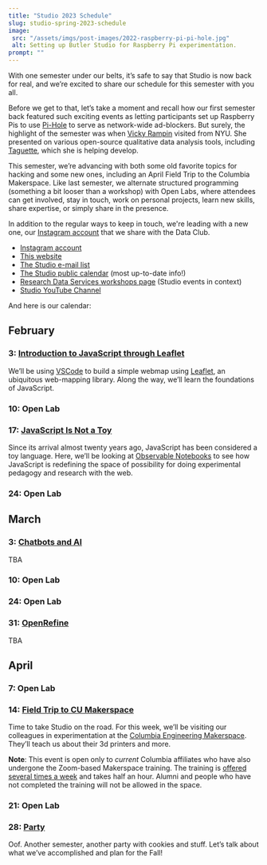 ```yaml
---
title: "Studio 2023 Schedule"
slug: studio-spring-2023-schedule
image:
 src: "/assets/imgs/post-images/2022-raspberry-pi-pi-hole.jpg"
 alt: Setting up Butler Studio for Raspberry Pi experimentation.
prompt: ""
---
```


With one semester under our belts, it’s safe to say that Studio is now back for real, 
and we’re excited to share our schedule for this semester with you all. 

Before we get to that, let’s take a moment and recall how our first semester back featured such exciting events as letting participants set up Raspberry Pis to use 
[Pi-Hole](https://pi-hole.net/) to serve as network-wide ad-blockers. 
But surely, 
the highlight of the semester was when [Vicky Rampin](https://vicky.rampin.org/) visited from NYU.
She presented on various open-source qualitative data analysis tools, including 
[Taguette](http://taguette.org), which she is helping develop.

This semester, we’re advancing with both some old favorite topics for hacking and some new ones, 
including an April Field Trip to the Columbia Makerspace. 
Like last semester, we alternate structured programming (something a bit looser than a workshop) 
with Open Labs, 
where attendees can get involved, stay in touch, work on personal projects, learn new skills, 
share expertise, or simply share in the presence.

In addition to the regular ways to keep in touch, we're leading with a new one, 
our [Instagram account](https://instagram.com/columbialibdata) that we share with the Data Club.

* [Instagram account](https://instagram.com/columbialibdata)
* [This website](https://studio.cul.columbia.edu) 
* [The Studio e-mail list](https://tinyurl.com/cul-studio-mailing-list)
* [The Studio public calendar](https://tinyurl.com/cul-studio-calendar) (most up-to-date info!)
* [Research Data Services workshops page](https://library.columbia.edu/services/research-data-services/events.html) (Studio events in context)
* [Studio YouTube Channel](https://www.youtube.com/@cul-studio)

And here is our calendar:

## February

### 3: [Introduction to JavaScript through Leaflet](https://events.columbia.edu/go/studio_js_with_leaflet)

We’ll be using [VSCode](https://code.visualstudio.com/) to build a simple webmap using 
[Leaflet](https://leafletjs.com), an ubiquitous web-mapping library. 
Along the way, we’ll learn the foundations of JavaScript.

### 10: Open Lab

### 17: [JavaScript Is Not a Toy](https://events.columbia.edu/go/studio_js_is_not_a_toy)

Since its arrival almost twenty years ago, JavaScript has been considered a toy language. 
Here, we’ll be looking at [Observable Notebooks](https://observablehq.com) to see how JavaScript 
is redefining the space of possibility for doing experimental pedagogy and research with the web.

### 24: Open Lab

## March

### 3: [Chatbots and AI](https://events.columbia.edu/go/studio_chatbots_and_ai)

TBA

### 10: Open Lab

### 24: Open Lab

### 31: [OpenRefine](https://events.columbia.edu/go/studio_openrefine)

TBA

## April

### 7: Open Lab

### 14: [Field Trip to CU Makerspace](https://events.columbia.edu/go/studio_makerspace_field_trip)

Time to take Studio on the road. For this week, 
we’ll be visiting our colleagues in experimentation at the 
[Columbia Engineering Makerspace](https://make.columbia.edu/). 
They’ll teach us about their 3d printers and more. 

**Note**: This event is open only to _current_ Columbia affiliates who have also undergone the Zoom-based Makerspace training.
The training is [offered several times a week](https://make.columbia.edu/hours-1) and takes half an hour. 
Alumni and people who have not completed the training will not be allowed in the space.

### 21: Open Lab

### 28: [Party](https://events.columbia.edu/go/studio_spring_party)

Oof. Another semester, another party with cookies and stuff. 
Let’s talk about what we’ve accomplished and plan for the Fall!
